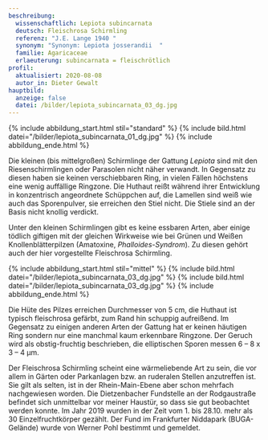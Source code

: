 ```yaml
---
beschreibung:
  wissenschaftlich: Lepiota subincarnata
  deutsch: Fleischrosa Schirmling
  referenz: "J.E. Lange 1940 "
  synonym: "Synonym: Lepiota josserandii  "
  familie: Agaricaceae
  erlaeuterung: subincarnata = fleischrötlich
profil:
  aktualisiert: 2020-08-08
  autor_in: Dieter Gewalt
hauptbild:
  anzeige: false
  datei: /bilder/lepiota_subincarnata_03_dg.jpg
---
```

{% include abbildung_start.html stil="standard" %}
{% include bild.html datei="/bilder/lepiota_subincarnata_01_dg.jpg" %}
{% include abbildung_ende.html %}

Die kleinen (bis mittelgroßen) Schirmlinge der Gattung *Lepiota* sind mit den Riesenschirmlingen oder Parasolen nicht näher verwandt. In Gegensatz zu diesen haben sie keinen verschiebbaren Ring, in vielen Fällen höchstens eine wenig auffällige Ringzone. Die Huthaut reißt während ihrer Entwicklung in konzentrisch angeordnete Schüppchen auf, die Lamellen sind weiß wie auch das Sporenpulver, sie erreichen den Stiel nicht. Die Stiele sind an der Basis nicht knollig verdickt.

Unter den kleinen Schirmlingen gibt es keine essbaren Arten, aber einige tödlich giftigen mit der gleichen Wirkweise wie bei Grünen und Weißen Knollenblätterpilzen (Amatoxine, *Phalloides-Syndrom*). Zu diesen gehört auch der hier vorgestellte Fleischrosa Schirmling.

{% include abbildung_start.html stil="mittel" %}
{% include bild.html datei="/bilder/lepiota_subincarnata_03_dg.jpg" %}
{% include bild.html datei="/bilder/lepiota_subincarnata_03_dg.jpg" %}
{% include abbildung_ende.html %}

Die Hüte des Pilzes erreichen Durchmesser von 5 cm, die Huthaut ist typisch fleischrosa gefärbt, zum Rand hin schuppig aufreißend. Im Gegensatz zu einigen anderen Arten der Gattung hat er keinen häutigen Ring sondern nur eine manchmal kaum erkennbare Ringzone. Der Geruch wird als obstig-fruchtig beschrieben, die elliptischen Sporen messen 6 – 8 x 3 – 4 µm.

Der Fleischrosa Schirmling scheint eine wärmeliebende Art zu sein, die vor allem in Gärten oder Parkanlagen bzw. an ruderalen Stellen anzutreffen ist. Sie gilt als selten, ist in der Rhein-Main-Ebene aber schon mehrfach nachgewiesen worden. Die Dietzenbacher Fundstelle an der Rodgaustraße befindet sich unmittelbar vor meiner Haustür, so dass sie gut beobachtet werden konnte. Im Jahr 2019 wurden in der Zeit vom 1. bis 28.10. mehr als 30 Einzelfruchtkörper gezählt. Der Fund im Frankfurter Niddapark (BUGA-Gelände) wurde von Werner Pohl bestimmt und gemeldet.